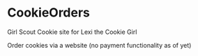 # CookieOrders
Girl Scout Cookie site for Lexi the Cookie Girl

Order cookies via a website (no payment functionality as of yet)
